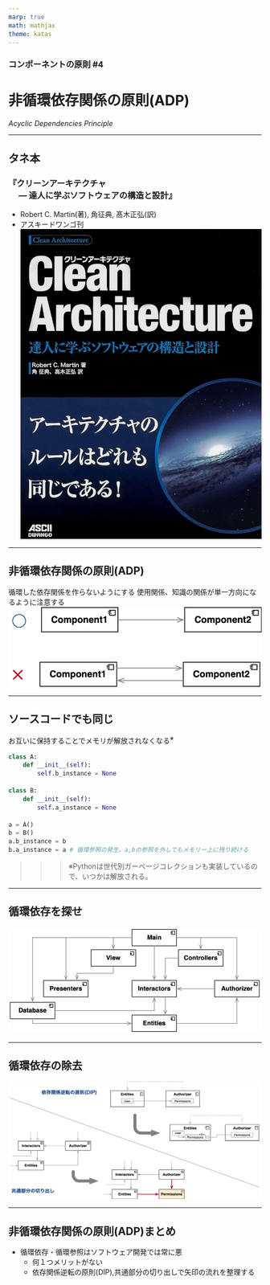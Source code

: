 ```yaml
---
marp: true
math: mathjax
theme: katas
---
```

<!-- 
size: 16:9
paginate: true
-->
<!-- header: 勉強会# ― エンジニアとしての解像度を高めるための勉強会-->

### コンポーネントの原則 #4

# 非循環依存関係の原則(ADP)
_Acyclic Dependencies Principle_

---
## タネ本

### 『クリーンアーキテクチャ<br>　 ― 達人に学ぶソフトウェアの構造と設計』
- Robert C. Martin(著), 角征典, 髙木正弘(訳)
- アスキードワンゴ刊
![bg right:30% 90%](assets/07-cleanarchitecture.jpg)

---

## 非循環依存関係の原則(ADP)

循環した依存関係を作らないようにする
使用関係、知識の関係が単一方向になるように注意する
　
![center](assets/09-cyclic_simple.png)

<!-- 単一方向になっていること -->
<!-- MVC,MVP,Clean Architectureなどなど、世の中にたくさんアーキテクチャのパターンがあるけれども、どのアーキテクチャも絶対に守っているのがこの単方向の依存関係。これが双方向になってしまうのはどんな事情があっても絶対に避けるべき -->

---

## ソースコードでも同じ

お互いに保持することでメモリが解放されなくなる$^※$

```py
class A:
    def __init__(self):
        self.b_instance = None

class B:
    def __init__(self):
        self.a_instance = None

a = A()
b = B()
a.b_instance = b
b.a_instance = a # 循環参照の発生。a,bの参照を外してもメモリー上に残り続ける
```

>>> ※Pythonは世代別ガーベージコレクションも実装しているので、いつかは解放される。

<!-- 注意：Pythonは参照カウンタ型のガーベージコレクションだけでなく、循環参照にも対応した世代別ガーベージコレクションも実装しているので、上のコードがメモリが解放されなくなる、というのは正確には嘘。たくさんのオブジェクトが作られた時には解放してくれている。 -->

---

## 循環依存を探せ

![center](assets/09-cyclic_complex.png)

<!-- 正解: Interactors→Entities→Authorizer→Interactors→… -->

---

## 循環依存の除去

![width:1000px center](assets/09-resolve-cycles.png)

---

## 非循環依存関係の原則(ADP)まとめ

- 循環依存・循環参照はソフトウェア開発では常に悪
    - 何１つメリットがない
    - 依存関係逆転の原則(DIP),共通部分の切り出しで矢印の流れを整理する


<!--現実世界でも同じ。共依存という言葉を知っていますか？
共依存(Co-addiction)とは、自分と特定の相手がその関係性において必要以上に依存していて、その人間関係そのものに囚われている関係を指します。

アルコール依存症の夫とその夫を支える妻の例が有名。アルコール依存症の夫に代わって、妻が過剰な献身をしてしまうというもの。
妻は自己の存在意義を認めてもらうため夫に尽くし、夫は妻に甘えて都合の良いように飲み放題。結果として、どちらにとっても良くない状況から抜け出すことができなくなる。
「私がいなければあの人はやっていけない」
「この子の育児には私がいつも絶対に必要」
「今日のレイドバトルにヒーラーの私が参加しないと勝利できず報酬も貰えない」

 -->
 <!-- この共依存を解決する策はおもに
 1. 自分に自信を持つこと。自己肯定感を高めること
 2. 書籍やセミナーなどで共依存の知識を身につけること
 3. カウンセラーに相談すること

共依存カップル、循環依存の関係は帰り道のない地獄の旅行と同じとも言われています。モジュールがお互いを甘やかしている状態なんです。
今日学んだADP, 非循環依存関係の原則を使って、みなさんも共依存から抜け出していきましょう

- https://oggi.jp/6703280
- https://heart-door.jp/blog/counseling/2655/
- https://monjiro-official.com/kyouizon/
-->
